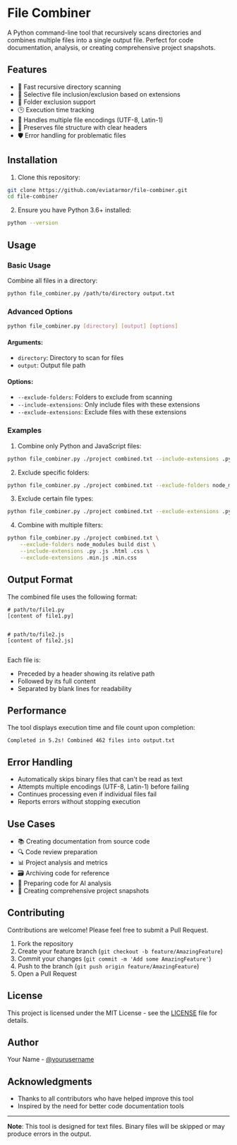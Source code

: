 # File Combiner

A Python command-line tool that recursively scans directories and combines multiple files into a single output file. Perfect for code documentation, analysis, or creating comprehensive project snapshots.

## Features

- 🚀 Fast recursive directory scanning
- 🎯 Selective file inclusion/exclusion based on extensions
- 📁 Folder exclusion support
- 🕒 Execution time tracking
- 💪 Handles multiple file encodings (UTF-8, Latin-1)
- 📝 Preserves file structure with clear headers
- 🛡️ Error handling for problematic files

## Installation

1. Clone this repository:
```bash
git clone https://github.com/eviatarmor/file-combiner.git
cd file-combiner
```

2. Ensure you have Python 3.6+ installed:
```bash
python --version
```

## Usage

### Basic Usage

Combine all files in a directory:
```bash
python file_combiner.py /path/to/directory output.txt
```

### Advanced Options

```bash
python file_combiner.py [directory] [output] [options]
```

#### Arguments:
- `directory`: Directory to scan for files
- `output`: Output file path

#### Options:
- `--exclude-folders`: Folders to exclude from scanning
- `--include-extensions`: Only include files with these extensions
- `--exclude-extensions`: Exclude files with these extensions

### Examples

1. Combine only Python and JavaScript files:
```bash
python file_combiner.py ./project combined.txt --include-extensions .py .js
```

2. Exclude specific folders:
```bash
python file_combiner.py ./project combined.txt --exclude-folders node_modules .git __pycache__
```

3. Exclude certain file types:
```bash
python file_combiner.py ./project combined.txt --exclude-extensions .pyc .log .tmp
```

4. Combine with multiple filters:
```bash
python file_combiner.py ./project combined.txt \
    --exclude-folders node_modules build dist \
    --include-extensions .py .js .html .css \
    --exclude-extensions .min.js .min.css
```

## Output Format

The combined file uses the following format:

```
# path/to/file1.py
[content of file1.py]


# path/to/file2.js
[content of file2.js]


```

Each file is:
- Preceded by a header showing its relative path
- Followed by its full content
- Separated by blank lines for readability

## Performance

The tool displays execution time and file count upon completion:
```
Completed in 5.2s! Combined 462 files into output.txt
```

## Error Handling

- Automatically skips binary files that can't be read as text
- Attempts multiple encodings (UTF-8, Latin-1) before failing
- Continues processing even if individual files fail
- Reports errors without stopping execution

## Use Cases

- 📚 Creating documentation from source code
- 🔍 Code review preparation
- 📊 Project analysis and metrics
- 🗃️ Archiving code for reference
- 🤖 Preparing code for AI analysis
- 📝 Creating comprehensive project snapshots

## Contributing

Contributions are welcome! Please feel free to submit a Pull Request.

1. Fork the repository
2. Create your feature branch (`git checkout -b feature/AmazingFeature`)
3. Commit your changes (`git commit -m 'Add some AmazingFeature'`)
4. Push to the branch (`git push origin feature/AmazingFeature`)
5. Open a Pull Request

## License

This project is licensed under the MIT License - see the [LICENSE](LICENSE) file for details.

## Author

Your Name - [@yourusername](https://github.com/yourusername)

## Acknowledgments

- Thanks to all contributors who have helped improve this tool
- Inspired by the need for better code documentation tools

---

**Note**: This tool is designed for text files. Binary files will be skipped or may produce errors in the output.
